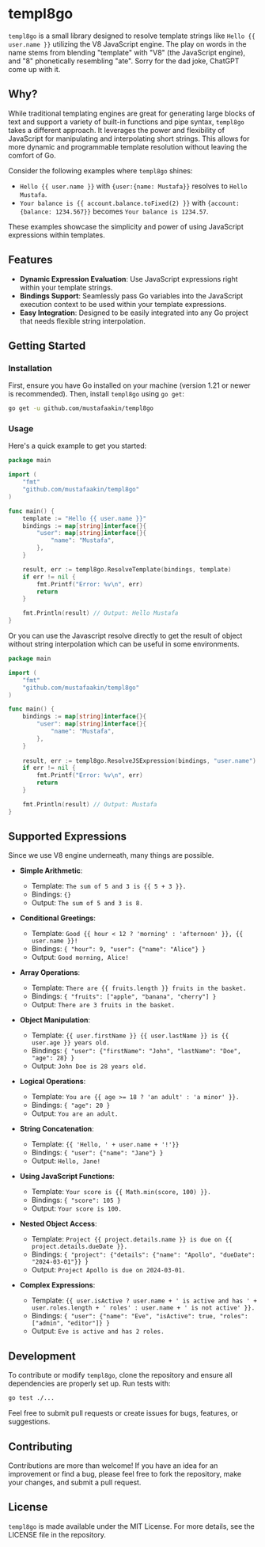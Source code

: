 # templ8go

`templ8go` is a small library designed to resolve template strings like `Hello {{ user.name }}` utilizing the V8 
JavaScript engine. The play on words in the name stems from blending "template" with "V8" (the JavaScript engine),
and "8" phonetically resembling "ate". Sorry for the dad joke, ChatGPT come up with it.

## Why?

While traditional templating engines are great for generating large blocks of text and support a variety of built-in 
functions and pipe syntax, `templ8go` takes a different approach. It leverages the power and flexibility of JavaScript
for manipulating and interpolating short strings. This allows for more dynamic and programmable template resolution
without leaving the comfort of Go.

Consider the following examples where `templ8go` shines:

- `Hello {{ user.name }}` with `{user:{name: Mustafa}}` resolves to `Hello Mustafa`.
- `Your balance is {{ account.balance.toFixed(2) }}` with `{account:{balance: 1234.567}}` becomes `Your balance is 1234.57`.

These examples showcase the simplicity and power of using JavaScript expressions within templates.

## Features

- **Dynamic Expression Evaluation**: Use JavaScript expressions right within your template strings.
- **Bindings Support**: Seamlessly pass Go variables into the JavaScript execution context to be used within your template expressions.
- **Easy Integration**: Designed to be easily integrated into any Go project that needs flexible string interpolation.

## Getting Started

### Installation

First, ensure you have Go installed on your machine (version 1.21 or newer is recommended). Then, install `templ8go` using `go get`:

```sh
go get -u github.com/mustafaakin/templ8go
```

### Usage

Here's a quick example to get you started:

```go
package main

import (
    "fmt"
    "github.com/mustafaakin/templ8go"
)

func main() {
    template := "Hello {{ user.name }}"
    bindings := map[string]interface{}{
        "user": map[string]interface{}{
            "name": "Mustafa",
        },
    }

    result, err := templ8go.ResolveTemplate(bindings, template)
    if err != nil {
        fmt.Printf("Error: %v\n", err)
        return
    }

    fmt.Println(result) // Output: Hello Mustafa
}
```

Or you can use the Javascript resolve directly to get the result of object without string interpolation which 
can be useful in some environments.

```go
package main

import (
    "fmt"
    "github.com/mustafaakin/templ8go"
)

func main() {
    bindings := map[string]interface{}{
        "user": map[string]interface{}{
            "name": "Mustafa",
        },
    }
	
    result, err := templ8go.ResolveJSExpression(bindings, "user.name")
    if err != nil {
        fmt.Printf("Error: %v\n", err)
        return
    }

    fmt.Println(result) // Output: Mustafa
}
```

## Supported Expressions

Since we use V8 engine underneath, many things are possible.


- **Simple Arithmetic**:
    - Template: `The sum of 5 and 3 is {{ 5 + 3 }}.`
    - Bindings: `{}`
    - Output: `The sum of 5 and 3 is 8.`

- **Conditional Greetings**:
    - Template: `Good {{ hour < 12 ? 'morning' : 'afternoon' }}, {{ user.name }}!`
    - Bindings: `{ "hour": 9, "user": {"name": "Alice"} }`
    - Output: `Good morning, Alice!`

- **Array Operations**:
    - Template: `There are {{ fruits.length }} fruits in the basket.`
    - Bindings: `{ "fruits": ["apple", "banana", "cherry"] }`
    - Output: `There are 3 fruits in the basket.`

- **Object Manipulation**:
    - Template: `{{ user.firstName }} {{ user.lastName }} is {{ user.age }} years old.`
    - Bindings: `{ "user": {"firstName": "John", "lastName": "Doe", "age": 28} }`
    - Output: `John Doe is 28 years old.`

- **Logical Operations**:
    - Template: `You are {{ age >= 18 ? 'an adult' : 'a minor' }}.`
    - Bindings: `{ "age": 20 }`
    - Output: `You are an adult.`

- **String Concatenation**:
    - Template: `{{ 'Hello, ' + user.name + '!'}}`
    - Bindings: `{ "user": {"name": "Jane"} }`
    - Output: `Hello, Jane!`

- **Using JavaScript Functions**:
    - Template: `Your score is {{ Math.min(score, 100) }}.`
    - Bindings: `{ "score": 105 }`
    - Output: `Your score is 100.`

- **Nested Object Access**:
    - Template: `Project {{ project.details.name }} is due on {{ project.details.dueDate }}.`
    - Bindings: `{ "project": {"details": {"name": "Apollo", "dueDate": "2024-03-01"}} }`
    - Output: `Project Apollo is due on 2024-03-01.`

- **Complex Expressions**:
    - Template: `{{ user.isActive ? user.name + ' is active and has ' + user.roles.length + ' roles' : user.name + ' is not active' }}.`
    - Bindings: `{ "user": {"name": "Eve", "isActive": true, "roles": ["admin", "editor"]} }`
    - Output: `Eve is active and has 2 roles.`


## Development

To contribute or modify `templ8go`, clone the repository and ensure all dependencies are properly set up. Run tests with:

```sh
go test ./...
```

Feel free to submit pull requests or create issues for bugs, features, or suggestions.

## Contributing

Contributions are more than welcome! If you have an idea for an improvement or find a bug, please feel free 
to fork the repository, make your changes, and submit a pull request.

## License

`templ8go` is made available under the MIT License. For more details, see the LICENSE file in the repository.

